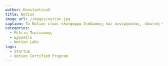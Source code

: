 ```yaml
---
author: Konstantina3
title: Notion 
image_url: /images/notion.jpg
caption: Το Notion είναι πλατφόρμα διάδρασης και συνεργασίας, ιδανική για σημειώσεις και διαχείριση γνώσεων. Είναι ένας χώρος εργασίας που επιτρέπει στους χρήστες να συμμετέχουν σε συζητήσεις, να προγραμματίζουν εργασίες και να αποθηκεύουν έγγραφα. Αποτελεί μελέτη περίπτωσης καθώς από τη χρονιά που δημοσιεύτηκε (2018) άρχισαν να το χρησιμοποιούν πάνω από 2 εκατομμύρια χρήστες.  
categories:
  - Μελέτη Περίπτωσης
  - Εργαλείο
  - Notion Labs
tags:
  - Startup 
  - Notion Certified Program
---
```

